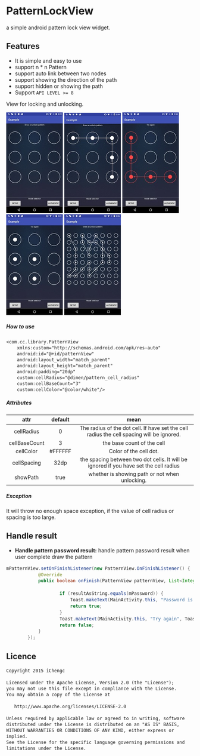 # PatternLockView
a simple android pattern lock view widget.

## Features
* It is simple and easy to use
* support n * n Pattern
* support auto link between two nodes
* support showing the direction of the path
* support hidden or showing the path
* Support `API LEVEL >= 8`

View for locking and unlocking.

![svg](https://github.com/iChengc/PatternLockView/blob/master/art/empty.jpg) ![svg](https://github.com/iChengc/PatternLockView/blob/master/art/setup.jpg) ![svg](https://github.com/iChengc/PatternLockView/blob/master/art/error.jpg) ![svg](https://github.com/iChengc/PatternLockView/blob/master/art/nopath.jpg) ![svg](https://github.com/iChengc/PatternLockView/blob/master/art/nXn.jpg)

##### How to use

    <com.cc.library.PatternView
        xmlns:custom="http://schemas.android.com/apk/res-auto"
        android:id="@+id/patternView"
        android:layout_width="match_parent"
        android:layout_height="match_parent"
        android:padding="20dp"
        custom:cellRadius="@dimen/pattern_cell_radius"
        custom:cellBaseCount="3"
        custom:cellColor="@color/white"/>
        
##### Attributes

|     attr    	        |  default  	|                         mean                         	|
|:--------------------:	|:------------:	|:----------------------------------------------------:	|
|   cellRadius   	|     0     	|         The radius of the dot cell. If have set the cell radius the cell spacing will be ignored.            	|
|   cellBaseCount 	|     3      	|         the base count of the cell          	            |
|   cellColor       |   #FFFFFF 	|         Color of the cell dot.                     	    |
|   cellSpacing 	|     32dp     	|         the spacing between two dot cells. It will be ignored if you have set the cell radius|
|   showPath     	|     true     	|         whether is showing path or not when unlocking.    |

##### Exception

It will throw no enough space exception, if the value of cell radius or spacing is too large.

## Handle result
* **Handle pattern password result:**
handle pattern password result when user complete draw the pattern
```java
mPatternView.setOnFinishListener(new PatternView.OnFinishListener() {
            @Override
            public boolean onFinish(PatternView patternView, List<Integer> result, String resultAsString) {

                    if (resultAsString.equals(mPassword)) {
                        Toast.makeText(MainActivity.this, "Password is correct.", Toast.LENGTH_LONG).show();
                        return true;
                    }
                    Toast.makeText(MainActivity.this, "Try again", Toast.LENGTH_LONG).show();
                    return false;
            }
        });
```

## Licence

    Copyright 2015 iChengc

    Licensed under the Apache License, Version 2.0 (the "License");
    you may not use this file except in compliance with the License.
    You may obtain a copy of the License at

       http://www.apache.org/licenses/LICENSE-2.0

    Unless required by applicable law or agreed to in writing, software
    distributed under the License is distributed on an "AS IS" BASIS,
    WITHOUT WARRANTIES OR CONDITIONS OF ANY KIND, either express or implied.
    See the License for the specific language governing permissions and
    limitations under the License.
